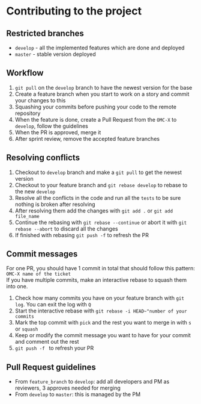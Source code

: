 # Contributing to the project

## Restricted branches

- `develop` - all the implemented features which are done and deployed
- `master` - stable version deployed

## Workflow

1. `git pull` on the `develop` branch to have the newest version for the base
2. Create a feature branch when you start to work on a story and commit your changes to this
3. Squashing your commits before pushing your code to the remote repository
4. When the feature is done, create a Pull Request from the `OMC-X` to `develop`, follow the
   guidelines
5. When the PR is approved, merge it
6. After sprint review, remove the accepted feature branches

## Resolving conflicts

1. Checkout to `develop` branch and make a `git pull` to get the newest version
2. Checkout to your feature branch and `git rebase develop` to rebase to the new `develop`
3. Resolve all the conflicts in the code and run all the `tests` to be sure nothing is broken after
   resolving
4. After resolving them add the changes with `git add .` or `git add file_name`
5. Continue the rebasing with `git rebase --continue` or abort it with `git rebase --abort` to
   discard all the changes
6. If finished with rebasing `git push -f` to refresh the PR

## Commit messages

For one PR, you should have 1 commit in total that should follow this pattern:
`OMC-X name of the ticket`  
If you have multiple commits, make an interactive rebase to squash them into one.

1. Check how many commits you have on your feature branch with `git log`. You can exit the log
   with `Q`
2. Start the interactive rebase with `git rebase -i HEAD~"number of your commits`
3. Mark the top commit with `pick` and the rest you want to merge in with `s` or `squash`
4. Keep or modify the commit message you want to have for your commit and comment out the rest
5. `git push -f ` to refresh your PR

## Pull Request guidelines

- From `feature_branch` to `develop`: add all developers and PM as reviewers, 3 approves needed for
  merging
- From `develop` to `master`: this is managed by the PM

